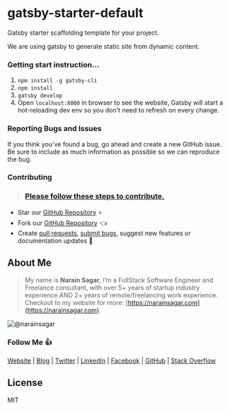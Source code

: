 # gatsby-starter-default

Gatsby starter scaffolding template for your project.

We are using gatsby to generate static site from dynamic content.

### Getting start instruction...

1. `npm install -g gatsby-cli`
2. `npm install`
3. `gatsby develop`
4. Open `localhost:8000` in browser to see the website, Gatsby will start a hot-reloading dev env so you don't need to refresh on every change.

### Reporting Bugs and Issues
If you think you've found a bug, go ahead and create a new GitHub issue. Be sure to include as much information as possible so we can reproduce the bug.


### Contributing

> ### [Please follow these steps to contribute.](CONTRIBUTING.md)

- Star our [GitHub Repository](https://github.com/narainsagar/node-casperjs-aws-lambda) ⭐
- Fork our [GitHub Repository](https://github.com/narainsagar/node-casperjs-aws-lambda) 👈
- Create [pull requests](https://github.com/narainsagar/node-casperjs-aws-lambda/pulls), [submit bugs](https://github.com/narainsagar/node-casperjs-aws-lambda/issues), suggest new features or documentation updates 🔧

## About Me

> My name is **Narain Sagar**, I’m a FullStack Software Engineer and Freelance consultant, with over 5+ years of startup industry experience AND 2+ years of remote/freelancing work experience. Checkout to my website for more: [https://narainsagar.com](https://narainsagar.com)

![@narainsagar](https://avatars0.githubusercontent.com/narainsagar?&s=128)

### Follow Me 👍

[Website](http://narainsagar.com/) | 
[Blog](http://blog.narainsagar.com/) | 
[Twitter](https://twitter.com/narainsagar) | 
[LinkedIn](https://www.linkedin.com/pk/narainsagar) | 
[Facebook](https://facebook.com/NarainSagarPage) | 
[GitHub](https://github.com/narainsagar) | 
[Stack Overflow](https://www.stackoverflow.com/users/5228251/narainsagar)

## License

MIT
